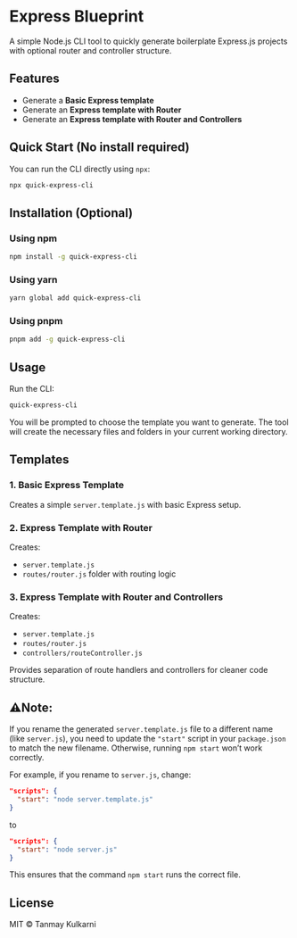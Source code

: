 # Express Blueprint

A simple Node.js CLI tool to quickly generate boilerplate Express.js projects with optional router and controller structure.

## Features

- Generate a **Basic Express template**
- Generate an **Express template with Router**
- Generate an **Express template with Router and Controllers**

## Quick Start (No install required)

You can run the CLI directly using `npx`:

```bash
npx quick-express-cli
```

## Installation (Optional)

### Using npm

```bash
npm install -g quick-express-cli
```

### Using yarn

```bash
yarn global add quick-express-cli
```

### Using pnpm

```bash
pnpm add -g quick-express-cli
```

## Usage

Run the CLI:

```bash
quick-express-cli
```

You will be prompted to choose the template you want to generate. The tool will create the necessary files and folders in your current working directory.

## Templates

### 1. Basic Express Template

Creates a simple `server.template.js` with basic Express setup.

### 2. Express Template with Router

Creates:

- `server.template.js`
- `routes/router.js` folder with routing logic

### 3. Express Template with Router and Controllers

Creates:

- `server.template.js`
- `routes/router.js`
- `controllers/routeController.js`

Provides separation of route handlers and controllers for cleaner code structure.

## ⚠️**Note:**

If you rename the generated `server.template.js` file to a different name (like `server.js`), you need to update the `"start"` script in your `package.json` to match the new filename. Otherwise, running `npm start` won’t work correctly.

For example, if you rename to `server.js`, change:

```json
"scripts": {
  "start": "node server.template.js"
}
```

to

```json
"scripts": {
  "start": "node server.js"
}
```

This ensures that the command `npm start` runs the correct file.

## License

MIT © Tanmay Kulkarni
